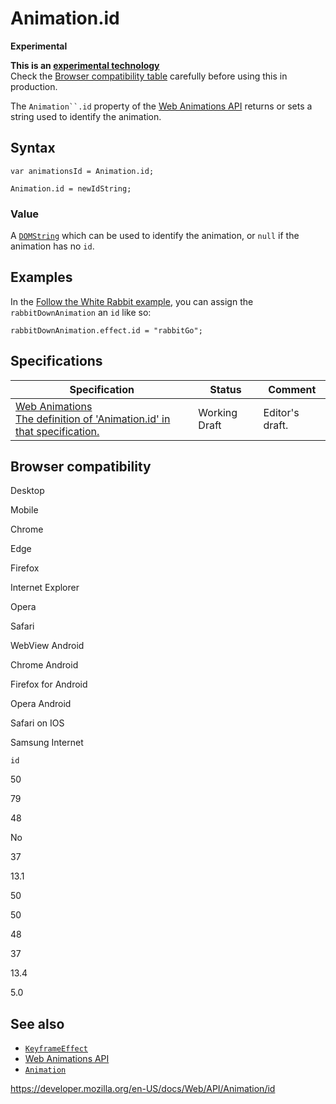 # Animation.id

**Experimental**

**This is an [experimental technology](https://developer.mozilla.org/en-US/docs/MDN/Guidelines/Conventions_definitions#experimental)**  
Check the [Browser compatibility table](#browser_compatibility) carefully before using this in production.

The ` Animation``.id ` property of the [Web Animations API](../web_animations_api) returns or sets a string used to identify the animation.

## Syntax

    var animationsId = Animation.id;

    Animation.id = newIdString;

### Value

A [`DOMString`](../domstring) which can be used to identify the animation, or `null` if the animation has no `id`.

## Examples

In the [Follow the White Rabbit example](https://codepen.io/rachelnabors/pen/eJyWzm?editors=0010), you can assign the `rabbitDownAnimation` an `id` like so:

    rabbitDownAnimation.effect.id = "rabbitGo";

## Specifications

<table><thead><tr class="header"><th>Specification</th><th>Status</th><th>Comment</th></tr></thead><tbody><tr class="odd"><td><a href="https://drafts.csswg.org/web-animations-1/#dom-animation-id">Web Animations<br />
<span class="small">The definition of 'Animation.id' in that specification.</span></a></td><td><span class="spec-wd">Working Draft</span></td><td>Editor's draft.</td></tr></tbody></table>

## Browser compatibility

Desktop

Mobile

Chrome

Edge

Firefox

Internet Explorer

Opera

Safari

WebView Android

Chrome Android

Firefox for Android

Opera Android

Safari on IOS

Samsung Internet

`id`

50

79

48

No

37

13.1

50

50

48

37

13.4

5.0

## See also

- [`KeyframeEffect`](../keyframeeffect)
- [Web Animations API](../web_animations_api)
- [`Animation`](../animation)

<a href="https://developer.mozilla.org/en-US/docs/Web/API/Animation/id" class="_attribution-link">https://developer.mozilla.org/en-US/docs/Web/API/Animation/id</a>
